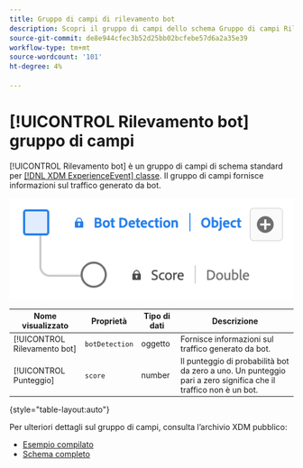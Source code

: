 ```yaml
---
title: Gruppo di campi di rilevamento bot
description: Scopri il gruppo di campi dello schema Gruppo di campi Rilevamento bot (XDM).
source-git-commit: de8e944cfec3b52d25bb02bcfebe57d6a2a35e39
workflow-type: tm+mt
source-wordcount: '101'
ht-degree: 4%

---
```


# [!UICONTROL Rilevamento bot] gruppo di campi

[!UICONTROL Rilevamento bot] è un gruppo di campi di schema standard per [[!DNL XDM ExperienceEvent] classe](../../classes/experienceevent.md). Il gruppo di campi fornisce informazioni sul traffico generato da bot.

![Un diagramma del [!UICONTROL Rilevamento bot] gruppo di campi.](../../images/field-groups/bot-detection-information.png)

| Nome visualizzato | Proprietà | Tipo di dati | Descrizione |
|----------------------------|-----------------|-----------|---------------------------------------------------------|
| [!UICONTROL Rilevamento bot] | `botDetection` | oggetto | Fornisce informazioni sul traffico generato da bot. |
| [!UICONTROL Punteggio] | `score` | number | Il punteggio di probabilità bot da zero a uno. Un punteggio pari a zero significa che il traffico non è un bot. |

{style="table-layout:auto"}

Per ulteriori dettagli sul gruppo di campi, consulta l’archivio XDM pubblico:

* [Esempio compilato](https://github.com/adobe/xdm/blob/master/components/fieldgroups/experience-event/experienceevent-bot-detection.example.1.json)
* [Schema completo](https://github.com/adobe/xdm/blob/master/components/fieldgroups/experience-event/experienceevent-bot-detection.schema.json)

